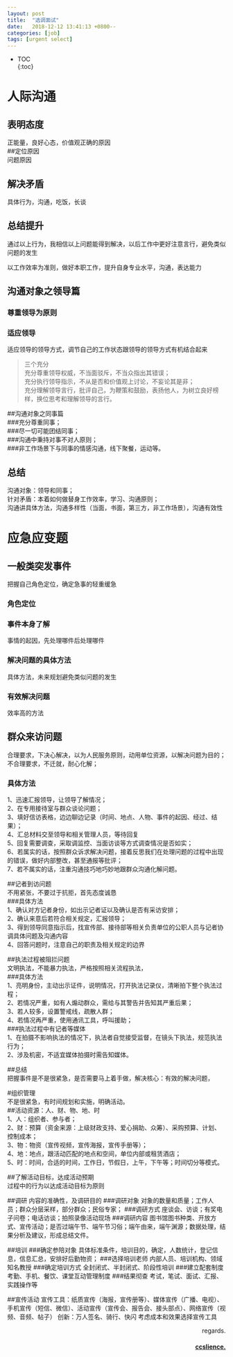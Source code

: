 ```yaml
---
layout: post
title:  "选调面试"
date:   2018-12-12 13:41:13 +0800--
categories: [job]
tags: [urgent select]  
---
```


- TOC  
{:toc}  

# 人际沟通  
## 表明态度  
正能量，良好心态，价值观正确的原因  
##定位原因  
问题原因  
## 解决矛盾  
具体行为，沟通，吃饭，长谈  
## 总结提升  
通过以上行为，我相信以上问题能得到解决，以后工作中更好注意言行，避免类似问题的发生  

以工作效率为准则，做好本职工作，提升自身专业水平，沟通，表达能力  


## 沟通对象之领导篇  
### 尊重领导为原则  
### 适应领导  
适应领导的领导方式，调节自己的工作状态跟领导的领导方式有机结合起来  

> 三个充分  
充分尊重领导权威，不当面驳斥，不当众指出其错误；  
充分执行领导指示，不从是否和价值观上讨论，不妄论其是非；  
充分理解领导言行，批评自己，为鞭策和鼓励，表扬他人，为树立良好榜样，换位思考和理解领导的言行。  

##沟通对象之同事篇  
###充分尊重同事；  
###尽一切可能团结同事；  
###沟通中秉持对事不对人原则；  
###非工作场景下与同事的情感沟通，线下聚餐，运动等。  

## 总结  
沟通对象：领导和同事；  
针对矛盾：本着如何做替身工作效率，学习、沟通原则；  
沟通讲具体方法，沟通多样性（当面，书面，第三方，非工作场景），沟通有效性  


# 应急应变题  
## 一般类突发事件  
把握自己角色定位，确定急事的轻重缓急  
### 角色定位  
### 事件本身了解  
事情的起因，先处理哪件后处理哪件  
### 解决问题的具体方法  
具体方法，未来规划避免类似问题的发生  
### 有效解决问题  
效率高的方法  

## 群众来访问题  
合理要求，下决心解决，以为人民服务原则，动用单位资源，以解决问题为目的；不合理要求，不迁就，耐心化解；  
### 具体方法  
1、迅速汇报领导，让领导了解情况；  
2、在专用接待室与群众谈论问题；  
3、填好信访表格，边边聊边记录（时间、地点、人物、事件的起因、经过、结果）；  
4、汇总材料交至领导和相关管理人员，等待回复  
5、回复需要调查，采取调监控、当面访谈等方式调查情况是否如实；  
6、若属实的话，按照群众诉求解决问题，接着反思我们在处理问题的过程中出现的错误，做好内部整改，甚至通报等批评；  
7、若不属实的话，注重沟通技巧地巧妙地跟群众沟通化解问题。  
  
##记者到访问题  
不用紧张，不要过于抗拒，首先态度诚恳  
###具体方法  
1、确认对方记者身份，如出示记者证以及确认是否有采访安排；  
2、确认来意后若符合相关规定，汇报领导；  
3、得到领导同意指示后，找宣传部、接待部等相关负责单位的公职人员与记者协调具体问题及沟通内容  
4、回答问题时，注意自己的职责及相关规定的边界  

##执法过程被阻拦问题  
文明执法，不能暴力执法，严格按照相关流程执法，  
###具体方法  
1、亮明身份，主动出示证件，说明情况，打开执法记录仪，清晰拍下整个执法过程；  
2、若情况严重，如有人煽动群众，需给与其警告并告知其严重后果；  
3、若人较多，设置警戒线，疏散人群；  
4、若情况再严重，使用通讯工具，呼叫援助；  
###执法过程中有记者等媒体  
1、在拍摄不影响执法的情况下，执法者自觉接受监督，在镜头下执法，规范执法行为；  
2、涉及机密，不适宜媒体拍摄时需告知媒体。   
  
##总结  
把握事件是不是很紧急，是否需要马上着手做，解决核心：有效的解决问题，  

#组织管理  
不是很紧急，有时间规划和实施，明确活动。  
##活动资源：人、财、物、地、时  
1、人：组织者、参与者；  
2、财：预算（资金来源：上级财政支持、爱心捐助、众筹）、采购预算、计划、控制成本；  
3、物：物资（宣传视频，宣传海报，宣传手册等）；  
4、地：地点，跟活动匹配的地点和空间，单位内部或租赁酒店；  
5、时：时间，合适的时间，工作日，节假日，上午，下午等；时间切分等模式。  

##了解活动目标，达成活动预期  
过程中的行为以达成活动目标为原则  

##调研
内容的准确性，及调研目的
###调研对象
对象的数量和质量；工作人员；群众分层采样，部分群众；民俗专家；
###调研方式
座谈会、访谈；有奖电子问卷；电话访谈；拍照录像活动现场
###调研内容
图书馆图书种类、开放方式、宣传活动；是否过端午节、端午节习俗；端午由来，端午渊源；数据处理，结果分析及建议，形成总结文件。

##培训
###确定参陪对象
具体标准条件，培训目的，确定，人数统计，登记信息，信息汇总，安排好后勤物资；
###选择培训老师
内部人员、培训机构、领域知名教授
###确定培训方式
全封闭式、半封闭式、阶段性培训
###建立配套制度
考勤、手机、餐饮、课堂互动管理制度
###结果彻查
考试，笔试、面试、汇报、实践操作等

##宣传活动
宣传工具：纸质宣传（海报，宣传册等）、媒体宣传（广播、电视）、手机宣传（短信、微信）、活动宣传（宣传会、报告会、接头部点）、网络宣传（视频、音频、帖子）
创新：万人签名、骑行、快闪
考虑成本和效果选择宣传工具




<p  align="right">regards.</p>
<h4 align="right">
    <a href="http://ccslience.oukohou.wang/">
        ccslience.
    </a>
</h4>

